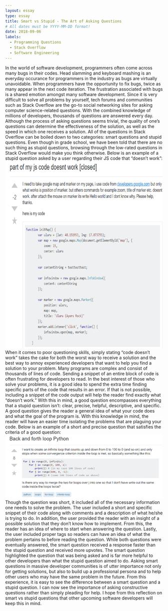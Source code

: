 ```yaml
---
layout: essay
type: essay
title: Smart vs Stupid - The Art of Asking Questions
# All dates must be YYYY-MM-DD format!
date: 2018-09-06
labels:
  - Programming Questions
  - Stack Overflow
  - Software Engineering
---
```



  In the world of software development, programmers often come across many bugs in their codes. Head slamming and keyboard mashing is an everyday occurance for programmers in the industry as bugs are virtually unavoidable. When programmers have the opportunity to fix bugs, twice as many appear in the next code iteration. The frustration associated with bugs is a shared emotion amongst many software development. Since it is very difficult to solve all problems by yourself, tech forums and communities such as Stack Overflow are the go-to social networking sites for asking computer science-related questions. With the combined knowledge of millions of developers, thousands of questions are answered every day. Although the process of asking questions seems trivial, the quality of one’s questions can determine the effectiveness of the solution, as well as the speed in which one receives a solution.
  All of the questions in Stack Overflow can be boiled down to two categories: smart questions and stupid questions. Even though in grade school, we have been told that there are no such thing as stupid questions, browsing through the low-rated questions in Stack Overflow would make you think otherwise. Below is an example of a stupid question asked by a user regarding their JS code that “doesn’t work”:
  <img src="../images/stupidQuestion.PNG" alt="stupid question" height = "600" width = "700">
  When it comes to poor questioning skills, simply stating “code doesn’t work” takes the cake for both the worst way to receive a solution and the best way to annoy experienced developers that want to help you find a solution to your problem. Many programs are complex and consist of thousands of lines of code. Sending a snippet of an entire block of code is often frustrating for developers to read. In the best interest of those who solve your problems, it is a good idea to spend the extra time finding specific parts of the code that results in an error. If that is not possible, including a snippet of the code output will help the reader find exactly what “doesn’t work.”
  With this in mind, a good question encompasses everything that a stupid question isn’t: clear, precise, helpful, descriptive, and specific. A good question gives the reader a general idea of what your code does and what the goal of the program is. With this knowledge in mind, the reader will have an easier time isolating the problems that are plaguing your code. Below is an example of a short and precise question that satisfies the criteria of a good question:
  <img class="ui large center image" src="../images/smartQuestion.PNG">
  Though the question was short, it included all of the necessary information one needs to solve the problem. The user included a short and specific snippet of their code along with comments and a description of what he/she is trying to do. In addition, the user provided the reader with an insight of a possible solution that they don’t know how to implement. From this, the reader has an idea of where to start when answering the question. Lastly, the user included proper tags so readers can have an idea of what the problem pertains to before reading the question.
  While both questions were eventually answered, the smart question received a response faster than the stupid question and received more upvotes. The smart question highlighted the question that was being asked and is far more helpful to other developers than what the stupid question aimed to do. Asking smart questions in massive developer communities is of utter importance not only for getting solutions, but also to build up a professional persona and to help other users who may have the same problem in the future. From this experience, it is easy to see the difference between a smart question and a stupid question. I can now see the importance of asking constructive questions rather than simply pleading for help. I hope from this reflection on smart vs stupid questions that other upcoming software developers will keep this in mind.
